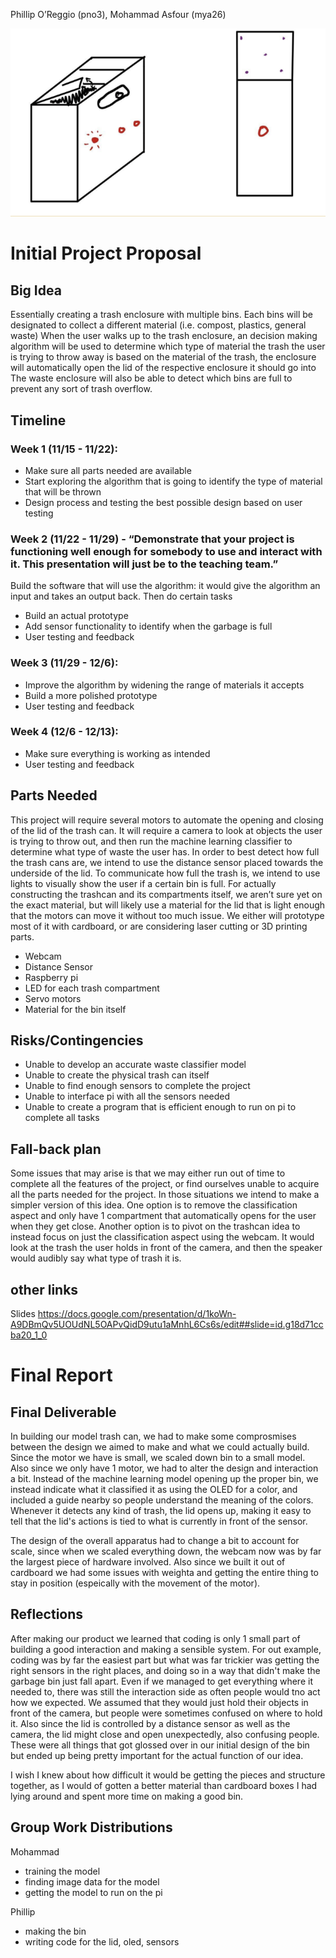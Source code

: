 Phillip O’Reggio (pno3), Mohammad Asfour (mya26)

![input settings](draftdrawing.png)

# Initial Project Proposal
## Big Idea
Essentially creating a trash enclosure with multiple bins. Each bins will be designated to collect a different material (i.e. compost, plastics, general waste)
When the user walks up to the trash enclosure, an decision making algorithm will be used to determine which type of material the trash the user is trying to throw away is based on the material of the trash, the enclosure will automatically open the lid of the respective enclosure it should go into
The waste enclosure will also be able to detect which bins are full to prevent any sort of trash overflow.

## Timeline
### Week 1 (11/15 - 11/22): 
- Make sure all parts needed are available
- Start exploring the algorithm that is going to identify the type of material that will be thrown
- Design process and testing the best possible design based on user testing

### Week 2 (11/22 - 11/29) - “Demonstrate that your project is functioning well enough for somebody to use and interact with it. This presentation will just be to the teaching team.”
Build the software that will use the algorithm: it would give the algorithm an input and takes an output back. Then do certain tasks
- Build an actual prototype
- Add sensor functionality to identify when the garbage is full
- User testing and feedback

### Week 3 (11/29 - 12/6):
- Improve the algorithm by widening the range of materials it accepts
- Build a more polished prototype
- User testing and feedback

### Week 4 (12/6 - 12/13):
- Make sure everything is working as intended
- User testing and feedback

## Parts Needed
This project will require several motors to automate the opening and closing of the lid of the trash can. It will require a camera to look at objects the user is trying to throw out, and then run the machine learning classifier to determine what type of waste the user has. In order to best detect how full the trash cans are, we intend to use the distance sensor placed towards the underside of the lid. To communicate how full the trash is, we intend to use lights to visually show the user if a certain bin is full. For actually constructing the trashcan and its compartments itself, we aren’t sure yet on the exact material, but will likely use a material for the lid that is light enough that the motors can move it without too much issue. We either will prototype most of it with cardboard, or are considering laser cutting or 3D printing parts.

- Webcam
- Distance Sensor
- Raspberry pi
- LED for each trash compartment
- Servo motors
- Material for the bin itself

## Risks/Contingencies
- Unable to develop an accurate waste classifier model
- Unable to create the physical trash can itself
- Unable to find enough sensors to complete the project
- Unable to interface pi with all the sensors needed
- Unable to create a program that is efficient enough to run on pi to complete all tasks

## Fall-back plan
Some issues that may arise is that we may either run out of time to complete all the features of the project, or find ourselves unable to acquire all the parts needed for the project. In those situations we intend to make a simpler version of this idea. One option is to remove the classification aspect and only have 1 compartment that automatically opens for the user when they get close. Another option is to pivot on the trashcan idea to instead focus on just the classification aspect using the webcam. It would look at the trash the user holds in front of the camera, and then the speaker would audibly say what type of trash it is.


## other links
Slides
https://docs.google.com/presentation/d/1koWn-A9DBmQv5UOUdNL5OAPvQidD9utu1aMnhL6Cs6s/edit##slide=id.g18d71ccba20_1_0

# Final Report
## Final Deliverable
In building our model trash can, we had to make some comprosmises between the design we aimed to make and what we could actually build. Since the motor we have is small, we scaled down bin to a small model. Also since we only have 1 motor, we had to alter the design and interaction a bit. Instead of the machine learning model opening up the proper bin, we instead indicate what it classified it as using the OLED for a color, and included a guide nearby so people understand the meaning of the colors. Whenever it detects any kind of trash, the lid opens up, making it easy to tell that the lid's actions is tied to what is currently in front of the sensor.

The design of the overall apparatus had to change a bit to account for scale, since when we scaled everything down, the webcam now was by far the largest piece of hardware involved. Also since we built it out of cardboard we had some issues with weighta and getting the entire thing to stay in position (espeically with the movement of the motor).


## Reflections
After making our product we learned that coding is only 1 small part of building a good interaction and making a sensible system. For out example, coding was by far the easiest part but what was far trickier was getting the right sensors in the right places, and doing so in a way that didn't make the garbage bin just fall apart. Even if we managed to get everything where it needed to, there was still the interaction side as often people would tno act how we expected. We assumed that they would just hold their objects in front of the camera, but people were sometimes confused on where to hold it. Also since the lid is controlled by a distance sensor as well as the camera, the lid might close and open unexpectedly, also confusing people. These were all things that got glossed over in our initial design of the bin but ended up being pretty important for the actual function of our idea.

I wish I knew about how difficult it would be getting the pieces and structure together, as I would of gotten a better material than cardboard boxes I had lying around and spent more time on making a good bin.


## Group Work Distributions

Mohammad
- training the model
- finding image data for the model
- getting the model to run on the pi

Phillip
- making the bin
- writing code for the lid, oled, sensors
